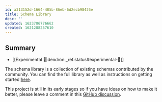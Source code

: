 ```yaml
---
id: a313152d-1664-405b-86eb-6d2ecb98426e
title: Schema Library
desc: ''
updated: 1623706776662
created: 1621288257610
---
```


## Summary
- [[Experimental 🧪|dendron._ref.status#experimental-🧪]]

The schema library is a collection of existing schemas contributed by the community. You can find the full library as well as instructions on getting started [here](https://github.com/dendronhq/schema-library).

This project is still in its early stages so if you have ideas on how to make it better, please leave a comment in this [GitHub discussion](https://github.com/dendronhq/dendron/discussions/735).
